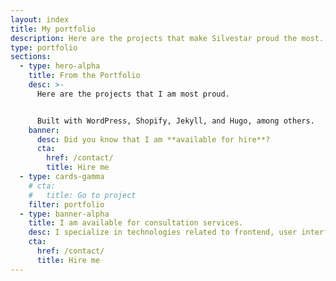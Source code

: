 ```yaml
---
layout: index
title: My portfolio
description: Here are the projects that make Silvestar proud the most. Projects are built with WordPress, Shopify, Jekyll, and Hugo, among others.
type: portfolio
sections:
  - type: hero-alpha
    title: From the Portfolio
    desc: >-
      Here are the projects that I am most proud.


      Built with WordPress, Shopify, Jekyll, and Hugo, among others.
    banner:
      desc: Did you know that I am **available for hire**?
      cta:
        href: /contact/
        title: Hire me
  - type: cards-gamma
    # cta:
    #   title: Go to project
    filter: portfolio
  - type: banner-alpha
    title: I am available for consultation services.
    desc: I specialize in technologies related to frontend, user interface, and website development.
    cta:
      href: /contact/
      title: Hire me
---
```

